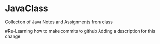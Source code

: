 # JavaClass
Collection of Java Notes and Assignments from class

#Re-Learning how to make commits to github
Adding a description for this change
